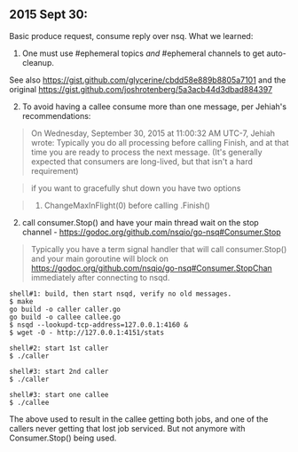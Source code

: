 2015 Sept 30:
--------------

Basic produce request, consume reply over nsq. What we learned:

1. One must use #ephemeral topics *and* #ephemeral channels to get auto-cleanup.

See also https://gist.github.com/glycerine/cbdd58e889b8805a7101
and the original https://gist.github.com/joshrotenberg/5a3acb44d3dbad884397

2. To avoid having a callee consume more than one message, per Jehiah's recommendations:

> On Wednesday, September 30, 2015 at 11:00:32 AM UTC-7, Jehiah wrote:
Typically you do all processing before calling Finish, and at that 
time you are ready to process the next message. (It's generally 
expected that consumers are long-lived, but that isn't a hard 
requirement) 

> if you want to gracefully shut down you have two options 

> 1) ChangeMaxInFlight(0) before calling .Finish() 
2) call consumer.Stop() and have your main thread wait on the stop 
channel - https://godoc.org/github.com/nsqio/go-nsq#Consumer.Stop 

>Typically you have a term signal handler that will call 
consumer.Stop() and your main goroutine will block on 
https://godoc.org/github.com/nsqio/go-nsq#Consumer.StopChan 
immediately after connecting to nsqd. 


~~~
shell#1: build, then start nsqd, verify no old messages.
$ make
go build -o caller caller.go
go build -o callee callee.go
$ nsqd --lookupd-tcp-address=127.0.0.1:4160 &
$ wget -O - http://127.0.0.1:4151/stats

shell#2: start 1st caller
$ ./caller

shell#3: start 2nd caller
$ ./caller

shell#3: start one callee
$ ./callee
~~~

The above used to result in the callee getting both jobs, and one of the callers never getting that lost job serviced. But not anymore with Consumer.Stop() being used.
